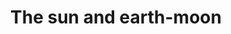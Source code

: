 ---
pid: llp104
title: The sun and earth-moon
location_transcription: space
coordinates: "[-75.163536529278, 39.955230916455]"
zipcode: '85253'
gen_neighborhood: 
neighborhood: 
outside_phl: 'Paradise Valley AZ '
age: '12'
age_range: 6-13
instagram: 
image_file_name: llp_104.jpg
proposal_transcription: |-
  moon earth mars venus sun

  Space is a monument
  its been here for a while and will stay but not long, live live to its fullest.
topic: Environment,Uplifting
topic_summary: 0, 0
type: Conceptual
keywords_other: space, earth, mars, venus, moon, planets, solar system, universe,
  pale blue dot
credit: Isaiah Martinez
image_labels: 
twitter: 
facebook: 
permalink: "/monuments/llp104/"
layout: item-page
---
